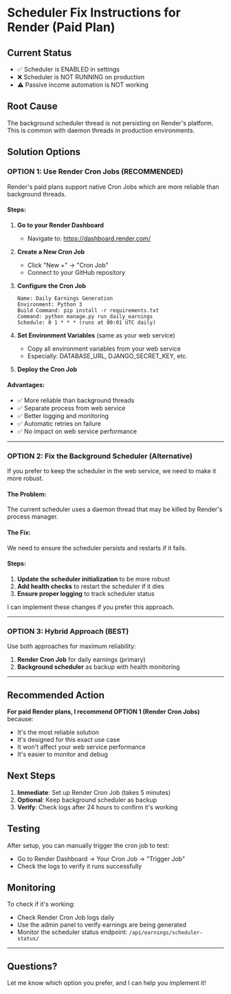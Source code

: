# Scheduler Fix Instructions for Render (Paid Plan)

## Current Status
- ✅ Scheduler is ENABLED in settings
- ❌ Scheduler is NOT RUNNING on production
- ⚠️ Passive income automation is NOT working

## Root Cause
The background scheduler thread is not persisting on Render's platform. This is common with daemon threads in production environments.

## Solution Options

### **OPTION 1: Use Render Cron Jobs (RECOMMENDED)**

Render's paid plans support native Cron Jobs which are more reliable than background threads.

#### Steps:

1. **Go to your Render Dashboard**
   - Navigate to: https://dashboard.render.com/

2. **Create a New Cron Job**
   - Click "New +" → "Cron Job"
   - Connect to your GitHub repository

3. **Configure the Cron Job**
   ```
   Name: Daily Earnings Generation
   Environment: Python 3
   Build Command: pip install -r requirements.txt
   Command: python manage.py run_daily_earnings
   Schedule: 0 1 * * * (runs at 00:01 UTC daily)
   ```

4. **Set Environment Variables** (same as your web service)
   - Copy all environment variables from your web service
   - Especially: DATABASE_URL, DJANGO_SECRET_KEY, etc.

5. **Deploy the Cron Job**

#### Advantages:
- ✅ More reliable than background threads
- ✅ Separate process from web service
- ✅ Better logging and monitoring
- ✅ Automatic retries on failure
- ✅ No impact on web service performance

---

### **OPTION 2: Fix the Background Scheduler (Alternative)**

If you prefer to keep the scheduler in the web service, we need to make it more robust.

#### The Problem:
The current scheduler uses a daemon thread that may be killed by Render's process manager.

#### The Fix:
We need to ensure the scheduler persists and restarts if it fails.

#### Steps:

1. **Update the scheduler initialization** to be more robust
2. **Add health checks** to restart the scheduler if it dies
3. **Ensure proper logging** to track scheduler status

I can implement these changes if you prefer this approach.

---

### **OPTION 3: Hybrid Approach (BEST)**

Use both approaches for maximum reliability:
1. **Render Cron Job** for daily earnings (primary)
2. **Background scheduler** as backup with health monitoring

---

## Recommended Action

**For paid Render plans, I recommend OPTION 1 (Render Cron Jobs)** because:
- It's the most reliable solution
- It's designed for this exact use case
- It won't affect your web service performance
- It's easier to monitor and debug

## Next Steps

1. **Immediate**: Set up Render Cron Job (takes 5 minutes)
2. **Optional**: Keep background scheduler as backup
3. **Verify**: Check logs after 24 hours to confirm it's working

## Testing

After setup, you can manually trigger the cron job to test:
- Go to Render Dashboard → Your Cron Job → "Trigger Job"
- Check the logs to verify it runs successfully

## Monitoring

To check if it's working:
- Check Render Cron Job logs daily
- Use the admin panel to verify earnings are being generated
- Monitor the scheduler status endpoint: `/api/earnings/scheduler-status/`

---

## Questions?

Let me know which option you prefer, and I can help you implement it!